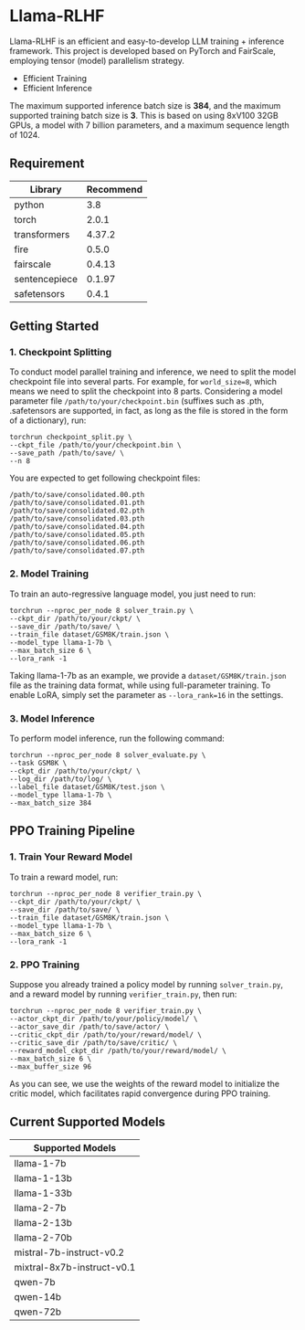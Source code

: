 # Llama-RLHF

Llama-RLHF is an efficient and easy-to-develop LLM training + inference framework. This project is developed based on PyTorch and FairScale, employing tensor (model) parallelism strategy.

- Efficient Training
- Efficient Inference

The maximum supported inference batch size is **384**, and the maximum supported training batch size is **3**. This is based on using 8xV100 32GB GPUs, a model with 7 billion parameters, and a maximum sequence length of 1024.

## Requirement

| Library       | Recommend | 
|---------------|-----------|
| python        | 3.8       | 
| torch         | 2.0.1    | 
| transformers | 4.37.2    | 
| fire      | 0.5.0    | 
| fairscale    | 0.4.13    | 
| sentencepiece | 0.1.97     | 
| safetensors           | 0.4.1    | 

## Getting Started

### 1. Checkpoint Splitting

To conduct model parallel training and inference, we need to split the model checkpoint file into several parts. For example, for `world_size=8`, which means we need to split the checkpoint into 8 parts. 
Considering a model parameter file `/path/to/your/checkpoint.bin` (suffixes such as .pth, .safetensors are supported, in fact, as long as the file is stored in the form of a dictionary), run:

```shell script
torchrun checkpoint_split.py \
--ckpt_file /path/to/your/checkpoint.bin \
--save_path /path/to/save/ \
--n 8
```

You are expected to get following checkpoint files:

```
/path/to/save/consolidated.00.pth
/path/to/save/consolidated.01.pth
/path/to/save/consolidated.02.pth
/path/to/save/consolidated.03.pth
/path/to/save/consolidated.04.pth
/path/to/save/consolidated.05.pth
/path/to/save/consolidated.06.pth
/path/to/save/consolidated.07.pth
```

### 2. Model Training

To train an auto-regressive language model, you just need to run:

```shell script
torchrun --nproc_per_node 8 solver_train.py \
--ckpt_dir /path/to/your/ckpt/ \
--save_dir /path/to/save/ \
--train_file dataset/GSM8K/train.json \
--model_type llama-1-7b \
--max_batch_size 6 \
--lora_rank -1
```

Taking llama-1-7b as an example, we provide a `dataset/GSM8K/train.json` file as the training data format, while using full-parameter training. To enable LoRA, simply set the parameter as `--lora_rank=16` in the settings.


### 3. Model Inference

To perform model inference, run the following command:

```shell script
torchrun --nproc_per_node 8 solver_evaluate.py \
--task GSM8K \
--ckpt_dir /path/to/your/ckpt/ \
--log_dir /path/to/log/ \
--label_file dataset/GSM8K/test.json \
--model_type llama-1-7b \
--max_batch_size 384 
```

## PPO Training Pipeline

### 1. Train Your Reward Model
To train a reward model, run:

```shell script
torchrun --nproc_per_node 8 verifier_train.py \
--ckpt_dir /path/to/your/ckpt/ \
--save_dir /path/to/save/ \
--train_file dataset/GSM8K/train.json \
--model_type llama-1-7b \
--max_batch_size 6 \
--lora_rank -1
```

### 2. PPO Training

Suppose you already trained a policy model by running `solver_train.py`, 
and a reward model by running `verifier_train.py`, then run:

```shell script
torchrun --nproc_per_node 8 verifier_train.py \
--actor_ckpt_dir /path/to/your/policy/model/ \
--actor_save_dir /path/to/save/actor/ \
--critic_ckpt_dir /path/to/your/reward/model/ \
--critic_save_dir /path/to/save/critic/ \
--reward_model_ckpt_dir /path/to/your/reward/model/ \
--max_batch_size 6 \
--max_buffer_size 96
```

As you can see, we use the weights of the reward model to initialize the critic model, which facilitates rapid convergence during PPO training.

## Current Supported Models

| Supported Models|
|---------------|
|llama-1-7b|
|llama-1-13b|
|llama-1-33b|
|llama-2-7b|
|llama-2-13b|
|llama-2-70b|
|mistral-7b-instruct-v0.2|
|mixtral-8x7b-instruct-v0.1|
|qwen-7b|
|qwen-14b|
|qwen-72b|
